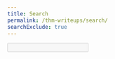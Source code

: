```yaml
---
title: Search
permalink: /thm-writeups/search/
searchExclude: true
---
```


<div id="search-container">
    <input type="text" id="search-input" disabled class="form-control">
    <ul id="search-results-container"></ul>
</div>

<script src="https://unpkg.com/simple-jekyll-search@latest/dest/simple-jekyll-search.min.js"></script>

<script>
    async function SetupSearch() {
        var searchInput = document.getElementById('search-input');
        var querySearchString = decodeURI(window.location.search.substr(1)).replace("+"," ");
        var searchString = searchInput.value;
        if (querySearchString && !searchString) {
            searchString = querySearchString;
            searchInput.value = searchString;
        }

        {% comment %} //the delayed placeholder assignment is to stop it glitching when populated from querystring {% endcomment %}
        if (!searchString) searchInput.placeholder="Start typing to quick search..."

        let response = await fetch("{{ site.baseurl }}/search.json");
        if (!response.ok) return;
        var searchData = await response.json();

        var simpleJekyllSearch=SimpleJekyllSearch({
            searchInput: searchInput,
            resultsContainer: document.getElementById('search-results-container'),
            searchResultTemplate: '<li><strong><a href="{{ site.url }}{url}">{title}</a></strong><br>&nbsp;&nbsp;&nbsp;{ subtitle }</li>',
            // json: '{{ site.baseurl }}/search.json'
            json: searchData
            // ,fuzzy: true,
        });
        {% comment %} //thanks: https://github.com/christian-fei/Simple-Jekyll-Search/issues/98#issuecomment-374761531 {% endcomment %}
        if (searchString) simpleJekyllSearch.search(searchString);
        searchInput.disabled=false;
        searchInput.focus();
    }
    SetupSearch();
</script>